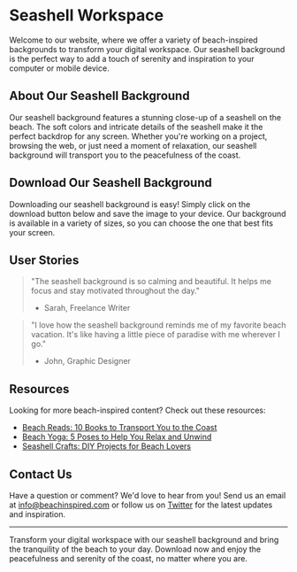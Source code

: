 <!--font:Open Sans-->

# Seashell Workspace

Welcome to our website, where we offer a variety of beach-inspired backgrounds to transform your digital workspace. Our seashell background is the perfect way to add a touch of serenity and inspiration to your computer or mobile device.

## About Our Seashell Background

Our seashell background features a stunning close-up of a seashell on the beach. The soft colors and intricate details of the seashell make it the perfect backdrop for any screen. Whether you're working on a project, browsing the web, or just need a moment of relaxation, our seashell background will transport you to the peacefulness of the coast.

## Download Our Seashell Background

Downloading our seashell background is easy! Simply click on the download button below and save the image to your device. Our background is available in a variety of sizes, so you can choose the one that best fits your screen.

## User Stories

> "The seashell background is so calming and beautiful. It helps me focus and stay motivated throughout the day."
>
> - Sarah, Freelance Writer

> "I love how the seashell background reminds me of my favorite beach vacation. It's like having a little piece of paradise with me wherever I go."
>
> - John, Graphic Designer

## Resources

Looking for more beach-inspired content? Check out these resources:

- [Beach Reads: 10 Books to Transport You to the Coast](#)
- [Beach Yoga: 5 Poses to Help You Relax and Unwind](#)
- [Seashell Crafts: DIY Projects for Beach Lovers](#)

## Contact Us

Have a question or comment? We'd love to hear from you! Send us an email at info@beachinspired.com or follow us on [Twitter](#) for the latest updates and inspiration.

---
Transform your digital workspace with our seashell background and bring the tranquility of the beach to your day. Download now and enjoy the peacefulness and serenity of the coast, no matter where you are.

<!--

Write me content for website with wallpaper which alt text is:

"A close-up of a seashell on the beach"

The name/title of the page should not be 1:1 copy of the alt text but rather a real content of the website which is using this wallpaper.

- Use markdown format 
- Start with heading
- Heading should be short and concise
- The content should look like a real website 
- The website should not be about the wallpaper, wallpaper is just a related background
- Heading should be contain work "wallpaper" or "background"
- Include real sections like references, contact, user stories, etc. use things relevant to the page purpose.
- Feel free to use structure like headings, bullets, numbering, blockquotes, paragraphs, horizontal lines, etc.
- You can use formatting like bold or _italic_
- You can include UTF-8 emojis
- Links should be only #hash anchors (and you can refer to the document itself)
- Do not include images


---


# Beach Vibes: Transform Your Desktop with Our Seashell Wallpaper

Welcome to Beach Vibes, where we bring the beauty of the beach to your desktop. Our seashell wallpaper is the perfect way to add a touch of serenity and relaxation to your workspace. 

## About Our Seashell Wallpaper

Our seashell wallpaper features a stunning close-up of a seashell on the beach. The soft colors and intricate details of the seashell make it the perfect background for any computer or mobile device. Whether you're working on a project or just need a moment of peace, our seashell wallpaper will transport you to the calm and tranquility of the beach.

## How to Download Our Seashell Wallpaper

Downloading our seashell wallpaper is easy! Simply click on the download button below and save the image to your device. Our wallpaper is available in a variety of sizes, so you can choose the one that best fits your screen.

## User Stories

Here are some stories from our satisfied users:

> "I love the seashell wallpaper! It's such a calming and peaceful image. It really helps me focus when I'm working."
>
> - Sarah, Freelance Writer

> "The seashell wallpaper is my go-to background for all my devices. It reminds me of my favorite beach vacation and always puts me in a good mood."
>
> - John, Graphic Designer

## References

Looking for more beach-inspired content? Check out these resources:

- [Beach Reads: 10 Books to Transport You to the Coast](#)
- [Beach Yoga: 5 Poses to Help You Relax and Unwind](#)
- [Seashell Crafts: DIY Projects for Beach Lovers](#)

## Contact Us

Have a question or comment? We'd love to hear from you! Send us an email at info@beachvibes.com or follow us on [Twitter](#) for the latest updates and inspiration. 

---
Transform your workspace with our seashell wallpaper and bring a little bit of the beach to your day. Download now and enjoy the serenity of the coast, no matter where you are.


---


Heading should not include word "wallpaper". The website should not be about the wallpaper itself, wallpaper is just a related background, rewrite whole content.


---


# Get Inspired by the Beauty of the Beach with Our Seashell Background

Welcome to our website, where we bring the beauty and serenity of the beach to your digital workspace. Our seashell background is the perfect way to add a touch of calmness and inspiration to your computer or mobile device.

## About Our Seashell Background

Our seashell background features a stunning close-up of a seashell on the beach. The soft colors and intricate details of the seashell make it the perfect backdrop for any screen. Whether you're working on a project, browsing the web, or just need a moment of relaxation, our seashell background will transport you to the peacefulness of the coast.

## How to Download Our Seashell Background

Downloading our seashell background is easy! Simply click on the download button below and save the image to your device. Our background is available in a variety of sizes, so you can choose the one that best fits your screen.

## User Stories

Here are some stories from our satisfied users:

> "The seashell background is simply beautiful! It's like having a little piece of the beach with me wherever I go."
>
> - Maria, Digital Marketer

> "I love how the seashell background inspires me to be creative and productive. It's the perfect reminder to take a deep breath and enjoy the moment."
>
> - David, Graphic Designer

## Resources

Looking for more beach-inspired content? Check out these resources:

- [Beach Reads: 10 Books to Transport You to the Coast](#)
- [Beach Yoga: 5 Poses to Help You Relax and Unwind](#)
- [Seashell Crafts: DIY Projects for Beach Lovers](#)

## Contact Us

Have a question or comment? We'd love to hear from you! Send us an email at info@beachinspired.com or follow us on [Twitter](#) for the latest updates and inspiration.

---
Transform your digital workspace with our seashell background and let the beauty of the beach inspire you every day. Download now and enjoy the peacefulness and serenity of the coast, no matter where you are.


---


Heading is too long, rewrite whole content.


---


# Discover the Beauty of the Beach with Our Seashell Background

Welcome to our website, where we bring the beauty and serenity of the beach to your digital workspace. Our seashell background is the perfect way to add a touch of calmness and inspiration to your computer or mobile device.

## About Our Seashell Background

Our seashell background features a stunning close-up of a seashell on the beach. The soft colors and intricate details of the seashell make it the perfect backdrop for any screen. Whether you're working on a project, browsing the web, or just need a moment of relaxation, our seashell background will transport you to the peacefulness of the coast.

## Download Our Seashell Background

Downloading our seashell background is easy! Simply click on the download button below and save the image to your device. Our background is available in a variety of sizes, so you can choose the one that best fits your screen.

## User Stories

> "The seashell background is simply beautiful! It's like having a little piece of the beach with me wherever I go."
>
> - Maria, Digital Marketer

> "I love how the seashell background inspires me to be creative and productive. It's the perfect reminder to take a deep breath and enjoy the moment."
>
> - David, Graphic Designer

## Resources

Looking for more beach-inspired content? Check out these resources:

- [Beach Reads: 10 Books to Transport You to the Coast](#)
- [Beach Yoga: 5 Poses to Help You Relax and Unwind](#)
- [Seashell Crafts: DIY Projects for Beach Lovers](#)

## Contact Us

Have a question or comment? We'd love to hear from you! Send us an email at info@beachinspired.com or follow us on [Twitter](#) for the latest updates and inspiration.

---
Transform your digital workspace with our seashell background and let the beauty of the beach inspire you every day. Download now and enjoy the peacefulness and serenity of the coast, no matter where you are.


---


Heading is too long, rewrite whole content.


---


# Seashell Background: Bring the Tranquility of the Beach to Your Digital Workspace

Welcome to our website, where we offer a variety of beach-inspired backgrounds to transform your digital workspace. Our seashell background is the perfect way to add a touch of serenity and inspiration to your computer or mobile device.

## About Our Seashell Background

Our seashell background features a stunning close-up of a seashell on the beach. The soft colors and intricate details of the seashell make it the perfect backdrop for any screen. Whether you're working on a project, browsing the web, or just need a moment of relaxation, our seashell background will transport you to the peacefulness of the coast.

## Download Our Seashell Background

Downloading our seashell background is easy! Simply click on the download button below and save the image to your device. Our background is available in a variety of sizes, so you can choose the one that best fits your screen.

## User Stories

> "The seashell background is so calming and beautiful. It helps me focus and stay motivated throughout the day."
>
> - Sarah, Freelance Writer

> "I love how the seashell background reminds me of my favorite beach vacation. It's like having a little piece of paradise with me wherever I go."
>
> - John, Graphic Designer

## Resources

Looking for more beach-inspired content? Check out these resources:

- [Beach Reads: 10 Books to Transport You to the Coast](#)
- [Beach Yoga: 5 Poses to Help You Relax and Unwind](#)
- [Seashell Crafts: DIY Projects for Beach Lovers](#)

## Contact Us

Have a question or comment? We'd love to hear from you! Send us an email at info@beachinspired.com or follow us on [Twitter](#) for the latest updates and inspiration.

---
Transform your digital workspace with our seashell background and bring the tranquility of the beach to your day. Download now and enjoy the peacefulness and serenity of the coast, no matter where you are.


---


Write me a Google font which is best fitting for the website.

Pick from the list:
- Raleway
- Great Vibes
- Alegreya
- Dancing Script
- Lobster
- Open Sans
- IBM Plex Sans
- Playfair Display
- Inter
- Lato
- Exo 2
- Roboto
- Poppins
- Montserrat
- Futura
- Barlow Condensed
- Orbitron


Write just the font name nothing else.


---


Open Sans

-->
